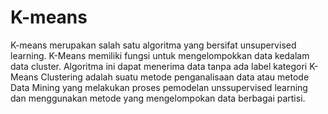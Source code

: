 # K-means
K-means merupakan salah satu algoritma yang bersifat unsupervised learning. 
K-Means memiliki fungsi untuk mengelompokkan data kedalam data cluster.
Algoritma ini dapat menerima data tanpa ada label kategori
K-Means Clustering adalah suatu metode penganalisaan data atau metode Data Mining yang melakukan proses pemodelan unssupervised learning dan menggunakan metode yang mengelompokan data berbagai partisi.
